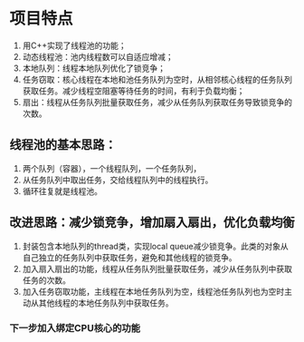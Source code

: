 # 项目特点
1. 用C++实现了线程池的功能；
2. 动态线程池：池内线程数可以自适应增减；
3. 本地队列：线程本地队列优化了锁竞争；
4. 任务窃取：核心线程在本地和池任务队列为空时，从相邻核心线程的任务队列获取任务。减少线程空阻塞等待任务的时间，有利于负载均衡；
5. 扇出：线程从任务队列批量获取任务，减少从任务队列获取任务导致锁竞争的次数。


## 线程池的基本思路：
1. 两个队列（容器），一个线程队列，一个任务队列，
2. 从任务队列中取出任务，交给线程队列中的线程执行。
3. 循环往复就是线程池。

## 改进思路：减少锁竞争，增加扇入扇出，优化负载均衡
1. 封装包含本地队列的thread类，实现local queue减少锁竞争。此类的对象从自己独立的任务队列中获取任务，避免和其他线程的锁竞争。
2. 加入扇入扇出的功能，线程从任务队列批量获取任务，减少从任务队列中获取任务的次数。
3. 加入任务窃取功能，主线程在本地任务队列为空，线程池任务队列也为空时主动从其他线程的本地任务队列中获取任务。

### 下一步加入绑定CPU核心的功能

